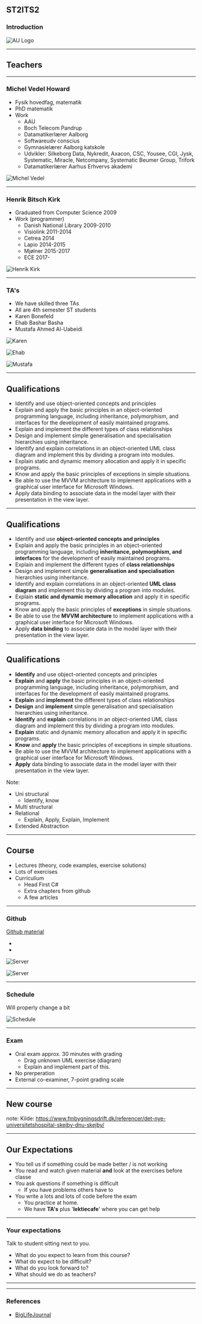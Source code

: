 <!-- .slide: data-background="#003d73" -->

## ST2ITS2

### Introduction

![AU Logo](./../../img/aulogo_uk_var2_white.png "AU Logo") <!-- .element style="width: 200px; position: fixed; bottom: 50px; left: 50px" -->


---

<!-- .slide: data-background-image="./img/teachers.png" -->

## Teachers <!-- .element: style="color:#003d73; background-color: #ffffff" -->



----

<!-- .slide: style="font-size: 36px" -->

### Michel Vedel Howard

* Fysik hovedfag, matematik
* PhD matematik
* Work
    * AAU
    * Boch Telecom Pandrup
    * Datamatikerl&#230;rer Aalborg
    * Softwareudv conscius
    * Gymnasiel&#230;rer Aalborg katskole
    * Udvikler: Silkeborg Data, Nykredit, Axacon, CSC, Yousee, CGI, Jysk, Systematic, Miracle, Netcompany, Systematic Beumer Group, Trifork
    * Datamatikerl&#230;rer Aarhus Erhvervs akademi

![Michel Vedel](./img/michel.png) <!-- .element: style="position: absolute; top: 10%; right: -10%; width: 300px" -->

----

### Henrik Bitsch Kirk

* Graduated from Computer Science 2009
* Work (programmer)
    * Danish National Library 2009-2010
    * Visiolink 2011-2014
    * Cetrea 2014
    * Lapio 2014-2015
    * Mj&#248;lner 2015-2017
    * ECE 2017-

![Henrik Kirk](./img/henrik.png) <!-- .element: style="position: absolute; top: 50%; right: 10%; width: 300px" -->

----

### TA's

* We have skilled three TAs
* All are 4th semester ST students
* Karen Bonefeld
* Ehab Bashar Basha
* Mustafa Ahmed Al-Uabeidi

![Karen](./img/karen.png) <!-- .element: style="position: absolute; top: 50%; left: -15%; width: 300px; height: 300px;" -->

![Ehab](./img/ehab.png) <!-- .element: style="position: absolute; top: 100%; left: 35%; width: 300px; height: 300px;" -->

![Mustafa](./img/mustafa.png) <!-- .element: style="position: absolute; top: 50%; right: -15%; width: 300px; height: 300px;" -->


---

<!-- .slide: data-transition="slide-in fade-out" -->

## Qualifications

* Identify and use object-oriented concepts and principles
* Explain and apply the basic principles in an object-oriented programming language, including inheritance, polymorphism, and interfaces for the development of easily maintained programs.
* Explain and implement the different types of class relationships
* Design and implement simple generalisation and specialisation hierarchies using inheritance.
* Identify and explain correlations in an object-oriented UML class diagram and implement this by dividing a program into modules.
* Explain static and dynamic memory allocation and apply it in specific programs.
* Know and apply the basic principles of exceptions in simple situations.
* Be able to use the MVVM architecture to implement applications with a graphical user interface for Microsoft Windows.
* Apply data binding to associate data in the model layer with their presentation in the view layer.

<!-- .slide: style="font-size: 28px" -->

----

<!-- .slide: data-transition="fade-in fade-out" -->

## Qualifications 

* Identify and use **object-oriented concepts and principles**<!-- .element: style="color: #000000" -->
* Explain and apply the basic principles in an object-oriented programming language, including **inheritance, polymorphism, and interfaces**<!-- .element: style="color: #000000" --> for the development of easily maintained programs.
* Explain and implement the different types of **class relationships**<!-- .element: style="color: #000000" -->
* Design and implement simple **generalisation and specialisation**<!-- .element: style="color: #000000" --> hierarchies using inheritance.
* Identify and explain correlations in an object-oriented **UML class diagram**<!-- .element: style="color: #000000" --> and implement this by dividing a program into modules.
* Explain **static and dynamic memory allocation**<!-- .element: style="color: #000000" --> and apply it in specific programs.
* Know and apply the basic principles of **exceptions**<!-- .element: style="color: #000000" --> in simple situations.
* Be able to use the **MVVM architecture**<!-- .element: style="color: #000000" --> to implement applications with a graphical user interface for Microsoft Windows.
* Apply **data binding**<!-- .element: style="color: #000000" --> to associate data in the model layer with their presentation in the view layer.

<!-- .slide: style="font-size: 28px; color: #00000055; " -->

----

<!-- .slide: data-transition="fade-in slide-out" -->

## Qualifications

* **Identify**<!-- .element: style="color: #000000" --> and use object-oriented concepts and principles
* **Explain**<!-- .element: style="color: #000000" --> and **apply**<!-- .element: style="color: #000000" --> the basic principles in an object-oriented programming language, including inheritance, polymorphism, and interfaces for the development of easily maintained programs.
* **Explain**<!-- .element: style="color: #000000" --> and **implement**<!-- .element: style="color: #000000" --> the different types of class relationships
* **Design**<!-- .element: style="color: #000000" --> and **implement**<!-- .element: style="color: #000000" --> simple generalisation and specialisation hierarchies using inheritance.
* **Identify**<!-- .element: style="color: #000000" --> and **explain**<!-- .element: style="color: #000000" --> correlations in an object-oriented UML class diagram and implement this by dividing a program into modules.
* **Explain**<!-- .element: style="color: #000000" --> static and dynamic memory allocation and apply it in specific programs.
* **Know**<!-- .element: style="color: #000000" --> and **apply**<!-- .element: style="color: #000000" --> the basic principles of exceptions in simple situations.
* Be able to use the MVVM architecture to implement applications with a graphical user interface for Microsoft Windows.
* **Apply**<!-- .element: style="color: #000000" --> data binding to associate data in the model layer with their presentation in the view layer.

<!-- .slide: style="font-size: 28px; color: #00000055; " -->

Note:

* Uni structural
    * Identify, know
* Multi structural
* Relational
    * Explain, Apply, Explain, Implement
* Extended Abstraction


---

## Course

* Lectures (theory, code examples, exercise solutions)
* Lots of exercises
* Curriculium
    * Head First C#
    * Extra chapters from github
    * A few articles


----

### Github

[Github material](https://github.com/hkirk/ST2ITS2_Material)

*
*

![Server](./img/browser.png "") <!-- .element: style="position: absolute; top: 60%; right: 10%;" -->

![Server](./img/server.png "") <!-- .element: style="position: absolute; top: 90%; right: 30%; height: 600px;" -->


----

### Schedule

Will properly change a bit

![Schedule](./img/schedule.png "") <!-- .element: style="height: 500px;" -->


----

### Exam

* Oral exam approx. 30 minutes with grading
    * Drag unknown UML exercise (diagram)
    * Explain and implement part of this.
* No prerperation
* External co-examiner, 7-point grading scale


---

## New course <!-- .element: style="color:#003d73; background-color: #ffffff" -->

<!-- .slide: data-background-image="./img/byggeriet-i-skejby-i-2014.jpg" -->

note: 
Kilde: https://www.fmbygningsdrift.dk/referencer/det-nye-universitetshospital-skejby-dnu-skejby/

----

## Our Expectations

* You tell us if something could be made better / is not working
* You read and watch given material **and** look at the exercises before classe
* You ask questions if something is difficult
    * If you have problems others have to
* You write a lots and lots of code before the exam
    * You practice at home.
    * We have **TA's** plus '**lektiecafe**' where you can get help

----

### Your expectations

Talk to student sitting next to you.

* What do you expect to learn from this course?
* What do expect to be difficult?
* What do you look forward to?
* What should we do as teachers?

----

<!-- .slide: data-background-image="./img/learning_pit.jpg" -->


---

### References

* [BigLifeJournal](https://biglifejournal.com/ "")